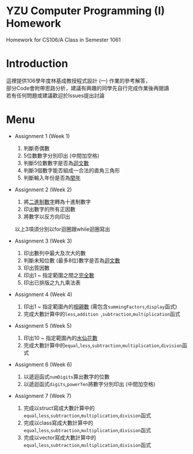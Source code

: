 # YZU Computer Programming (I) Homework
Homework for CS106/A Class in Semester 1061

# Introduction
這裡提供106學年度林基成教授程式設計 (一) 作業的參考解答，   
部分Code會附帶思路分析，建議有興趣的同學先自行完成作業後再閱讀   
若有任何問題或建議歡迎於Issues提出討論   

# Menu
* Assignment 1 (Week 1)
	1. 判斷奇偶數
	2. 5位數數字分別印出 (中間加空格)
	3. 判斷5位數數字是否為[迴文數](https://zh.wikipedia.org/wiki/回文数)
	4. 判斷3個數字能否組成一合法的直角三角形
	5. 判斷輸入年份是否為[閏年](https://zh.wikipedia.org/wiki/闰年)
* Assignment 2 (Week 2)
	1. 將[二進制數字](https://zh.wikipedia.org/wiki/二进制#.E4.BA.8C.E8.BF.9B.E6.95.B8.E8.BD.AC.E6.88.90.E5.8D.81.E8.BF.9B.E6.95.B8)轉為十進制數字
	2. 印出數字的所有正因數
	3. 將數字以反方向印出
	
	以上3項須分別以for迴圈跟while迴圈寫出
* Assignment 3 (Week 3)
	1. 印出數列中最大及次大的數
	2. 判斷未知位數 (最多8位)數字是否為[迴文數](https://zh.wikipedia.org/wiki/回文数)
	3. 印出質因數
	4. 印出1 ~ 指定範圍之間之[完全數](https://zh.wikipedia.org/wiki/完全数)
	5. 印出已排版之九九乘法表
* Assignment 4 (Week 4)
	1. 印出1 ~ 指定範圍內的[相親數](https://zh.wikipedia.org/wiki/相亲数) (需包含`summingFactors`,`display`函式)
	2. 完成大數計算中的`less`,`addition `,`subtraction`,`multiplication`函式
* Assignment 5 (Week 5)
	1. 印出10 ~ 指定範圍內的[水仙花數](https://zh.wikipedia.org/wiki/水仙花数)
	2. 完成大數計算中的`equal`,`less`,`subtraction`,`multiplication`,`division`函式
* Assignment 6 (Week 6)
	1. 以遞迴函式`numDigits`算出數字的位數
	2. 以遞迴函式`digits`,`powerTen`將數字分別印出 (中間加空格)
* Assignment 7 (Week 7)
	1. 完成以struct寫成大數計算中的`equal`,`less`,`subtraction`,`multiplication`,`division`函式
	2. 完成以class寫成大數計算中的`equal`,`less`,`subtraction`,`multiplication`,`division`函式
	3. 完成以vector寫成大數計算中的`equal`,`less`,`subtraction`,`multiplication`,`division`函式